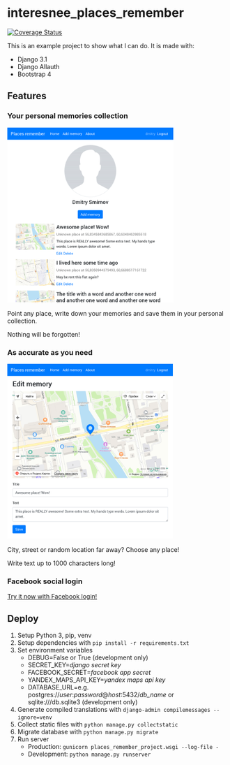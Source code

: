 # interesnee_places_remember

[![Coverage Status](https://coveralls.io/repos/github/sda97ghb/interesnee_places_remember/badge.svg)](https://coveralls.io/github/sda97ghb/interesnee_places_remember)

This is an example project to show what I can do. It is made with:

- Django 3.1
- Django Allauth
- Bootstrap 4

## Features

### Your personal memories collection

<img style="display: inline-block" alt="Your personal list of memories" src="https://raw.githubusercontent.com/sda97ghb/interesnee_places_remember/master/places_remember/static/places_remember/img/preview/list_of_memories.png" height="400">

Point any place, write down your memories and save them in your personal collection.

Nothing will be forgotten!


### As accurate as you need

<img alt="Memory editing: choose location on a map and write your memory down" src="https://raw.githubusercontent.com/sda97ghb/interesnee_places_remember/master/places_remember/static/places_remember/img/preview/memory_editing.png" height="400">

City, street or random location far away? Choose any place!

Write text up to 1000 characters long!


### Facebook social login

[Try it now with Facebook login!](https://places-remember-sda.herokuapp.com/)


## Deploy

1. Setup Python 3, pip, venv
2. Setup dependencies with ```pip install -r requirements.txt```
3. Set environment variables
    - DEBUG=False or True (development only)
    - SECRET_KEY=*django secret key*
    - FACEBOOK_SECRET=*facebook app secret*
    - YANDEX_MAPS_API_KEY=*yandex maps api key*
    - DATABASE_URL=e.g. postgres://*user*:*password*@*host*:5432/*db_name* or sqlite:///db.sqlite3 (development only)
4. Generate compiled translations with ```django-admin compilemessages --ignore=venv```
5. Collect static files with ```python manage.py collectstatic```
6. Migrate database with ```python manage.py migrate```
7. Run server
    - Production: ```gunicorn places_remember_project.wsgi --log-file -```
    - Development: ```python manage.py runserver```
